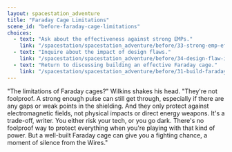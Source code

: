 ```yaml
---
layout: spacestation_adventure
title: "Faraday Cage Limitations"
scene_id: "before-faraday-cage-limitations"
choices:
  - text: "Ask about the effectiveness against strong EMPs."
    link: "/spacestation/spacestation_adventure/before/33-strong-emp-effectiveness"
  - text: "Inquire about the impact of design flaws."
    link: "/spacestation/spacestation_adventure/before/34-design-flaw-impact"
  - text: "Return to discussing building an effective Faraday cage."
    link: "/spacestation/spacestation_adventure/before/31-build-faraday-cage"
---
```


"The limitations of Faraday cages?" Wilkins shakes his head. "They're not foolproof. A strong enough pulse can still get through, especially if there are any gaps or weak points in the shielding. And they only protect against electromagnetic fields, not physical impacts or direct energy weapons. It's a trade-off, writer. You either risk your tech, or you go dark. There's no foolproof way to protect everything when you're playing with that kind of power. But a well-built Faraday cage can give you a fighting chance, a moment of silence from the Wires."
